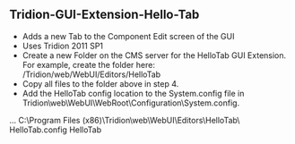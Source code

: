 Tridion-GUI-Extension-Hello-Tab
------------------------
- Adds a new Tab to the Component Edit screen of the GUI
- Uses Tridion 2011 SP1  
- Create a new Folder on the CMS server for the HelloTab GUI Extension.  For example, create the folder here: /Tridion/web/WebUI/Editors/HelloTab 
- Copy all files to the folder above in step 4.
- Add the HelloTab config location to the System.config file in Tridion\web\WebUI\WebRoot\Configuration\System.config.
<editors default="CME">
  ...
  <editor name="HelloTab">
    <!-- DLL Files for DataExtender to be deployed to /Tridion/web/WebUI/WebRoot/bin -->
    <installpath>
     C:\Program Files (x86)\Tridion\web\WebUI\Editors\HelloTab\
    </installpath>
    <configuration>HelloTab.config</configuration>
    <vdir>HelloTab</vdir> <!-- Must be added in IIS -->
  </editor>
</editors>

